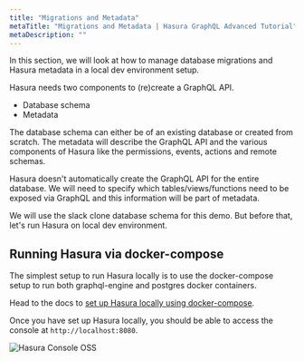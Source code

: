 ```yaml
---
title: "Migrations and Metadata"
metaTitle: "Migrations and Metadata | Hasura GraphQL Advanced Tutorial"
metaDescription: ""
---
```


In this section, we will look at how to manage database migrations and Hasura metadata in a local dev environment setup.

Hasura needs two components to (re)create a GraphQL API.

- Database schema
- Metadata

The database schema can either be of an existing database or created from scratch. The metadata will describe the GraphQL API and the various components of Hasura like the permissions, events, actions and remote schemas.

Hasura doesn't automatically create the GraphQL API for the entire database. We will need to specify which tables/views/functions need to be exposed via GraphQL and this information will be part of metadata.

We will use the slack clone database schema for this demo. But before that, let's run Hasura on local dev environment.

## Running Hasura via docker-compose

The simplest setup to run Hasura locally is to use the docker-compose setup to run both graphql-engine and postgres docker containers.

Head to the docs to [set up Hasura locally using docker-compose](https://hasura.io/docs/1.0/graphql/core/getting-started/docker-simple.html#step-1-get-the-docker-compose-file).

Once you have set up Hasura locally, you should be able to access the console at `http://localhost:8080`.

![Hasura Console OSS](https://graphql-engine-cdn.hasura.io/learn-hasura/assets/graphql-hasura-advanced/hasura-console-oss-local.png)